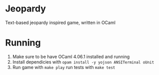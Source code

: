 # Jeopardy
Text-based jeopardy inspired game, written in OCaml

# Running
1. Make sure to be have OCaml 4.06.1 installed and running
2. Install dependicies with
`opam install -y yojson ANSITerminal oUnit`
3. Run game with `make play` run tests with `make test`
